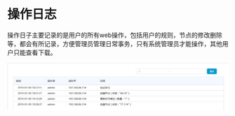 # 操作日志

操作日子主要记录的是用户的所有web操作，包括用户的规则，节点的修改删除等，都会有所记录，方便管理员管理日常事务，只有系统管理员才能操作，其他用户只能查看下载。

![说明: 1](/assets/V7.1.2019010912.png)
